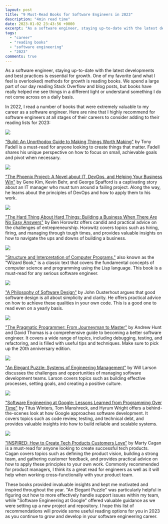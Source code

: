 ```yaml
---
layout: post
title: "9 Must-Read Books for Software Engineers in 2023"
description: "4min read time"
date: 2023-01-02 23:43:56 +0000
excerpt: "As a software engineer, staying up-to-date with the latest developments and best practices..."
tags:
  - "career"
  - "reading books"
  - "software engineering"
  - "2023"
comments: true
---
```


As a software engineer, staying up-to-date with the latest developments and best practices is essential for growth. One of my favorite (and what I feel is overlooked) methods for growth is reading books. We spend a large part of our day reading Stack Overflow and blog posts, but books have really helped me see things in a different light or understand something I do not come across on a daily basis.

In 2022, I read a number of books that were extremely valuable to my career as a software engineer. Here are nine that I highly recommend for software engineers at all stages of their careers to consider adding to their reading lists for 2023:

![](/images/ec18f32904.jpg)

["Build: An Unorthodox Guide to Making Things Worth Making"](https://www.goodreads.com/book/show/59783101-build) by Tony Fadell is a must-read for anyone looking to create things that matter. Fadell shares his unique perspective on how to focus on small, achievable goals and pivot when necessary.

![](/images/475c3984d0.jpg)

["The Phoenix Project: A Novel about IT, DevOps, and Helping Your Business Win"](https://www.goodreads.com/book/show/38191426-the-phoenix-project) by Gene Kim, Kevin Behr, and George Spafford is a captivating story about an IT manager who must turn around a failing project. Along the way, he learns about the principles of DevOps and how to apply them to his work.

![](/images/7337cde14c.jpg)

["The Hard Thing About Hard Things: Building a Business When There Are No Easy Answers"](https://www.goodreads.com/book/show/20657434-the-hard-thing-about-hard-things) by Ben Horowitz offers candid and practical advice on the challenges of entrepreneurship. Horowitz covers topics such as hiring, firing, and managing through tough times, and provides valuable insights on how to navigate the ups and downs of building a business.

![](/images/a97bedecb3.jpg)

["Structure and Interpretation of Computer Programs,"](https://www.goodreads.com/book/show/43713.Structure_and_Interpretation_of_Computer_Programs) also known as the "Wizard Book," is a classic text that covers the fundamental concepts of computer science and programming using the Lisp language. This book is a must-read for any serious software engineer.

![](/images/5f538d59de.jpg)

["A Philosophy of Software Design"](https://www.goodreads.com/book/show/43701534-a-philosophy-of-software-design) by John Ousterhout argues that good software design is all about simplicity and clarity. He offers practical advice on how to achieve these qualities in your own code. This is a good one to read even on a yearly basis.

![](/images/45d7f5784d.jpg)

["The Pragmatic Programmer: From Journeyman to Master"](https://www.goodreads.com/book/show/50701156-the-pragmatic-programmer) by Andrew Hunt and David Thomas is a comprehensive guide to becoming a better software engineer. It covers a wide range of topics, including debugging, testing, and refactoring, and is filled with useful tips and techniques. Make sure to pick up the 20th anniversary edition.

![](/images/e1d2ad7014.jpg)

["An Elegant Puzzle: Systems of Engineering Management"](https://www.goodreads.com/book/show/45303387-an-elegant-puzzle) by Will Larson discusses the challenges and opportunities of managing software development teams. Larson covers topics such as building effective processes, setting goals, and creating a positive culture.

![](/images/a37debf5ab.jpg)

["Software Engineering at Google: Lessons Learned from Programming Over Time"](https://www.goodreads.com/book/show/48816586-software-engineering-at-google) by Titus Winters, Tom Manshreck, and Hyrum Wright offers a behind-the-scenes look at how Google approaches software development. It covers topics such as code review, testing, and technical debt, and provides valuable insights into how to build reliable and scalable systems.

![](/images/96ce2ec5a6.jpg)

["INSPIRED: How to Create Tech Products Customers Love"](https://www.goodreads.com/book/show/36645100-inspired) by Marty Cagan is a must-read for anyone looking to create successful tech products. Cagan covers topics such as defining the product vision, building a strong team, and gathering customer feedback, and provides practical advice on how to apply these principles to your own work. Commonly recommended for product managers, I think its a great read for engineers as well as it will help when working cross-functionally with your product team.

These books provided invaluable insights and kept me motivated and inspired throughout the year. "An Elegant Puzzle" was particularly helpful in figuring out how to more effectively handle support issues within my team, while "Software Engineering at Google" offered valuable guidance as we were setting up a new project and repository. I hope this list of recommendations will provide some useful reading options for you in 2023 as you continue to grow and develop in your software engineering career.
